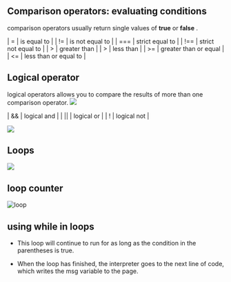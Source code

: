 ## Comparison operators: evaluating conditions 
comparison operators usually return single values of **true** or **false** . 

| = | is equal to |
| != | is not equal to |
| === | strict equal to | 
| !== | strict not equal to | 
| > | greater than | 
| > | less than | 
| >= | greater than or equal | 
| <= | less than or equal to | 

## Logical operator  
logical operators allows you to compare the results of more than one comparison operator. 
<img src = "logical.png">

| && | logical and |
| || | logical or | 
| ! | logical not | 

<img src="t&f.png">

## Loops 
<img src="loop.png">

## loop counter

![loop](https://data-flair.training/blogs/wp-content/uploads/sites/2/2019/07/for-Statement.png)

## using while in loops

* This loop will continue to run for as long as the condition in the parentheses is true.

* When the loop has finished, the
interpreter goes to the next line
of code, which writes the msg
variable to the page.

